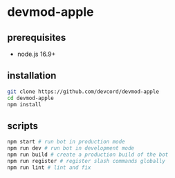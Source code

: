 # devmod-apple

## prerequisites

- node.js 16.9+

## installation

```sh
git clone https://github.com/devcord/devmod-apple
cd devmod-apple
npm install
```

## scripts

```sh
npm start # run bot in production mode
npm run dev # run bot in development mode
npm run build # create a production build of the bot
npm run register # register slash commands globally
npm run lint # lint and fix
```
